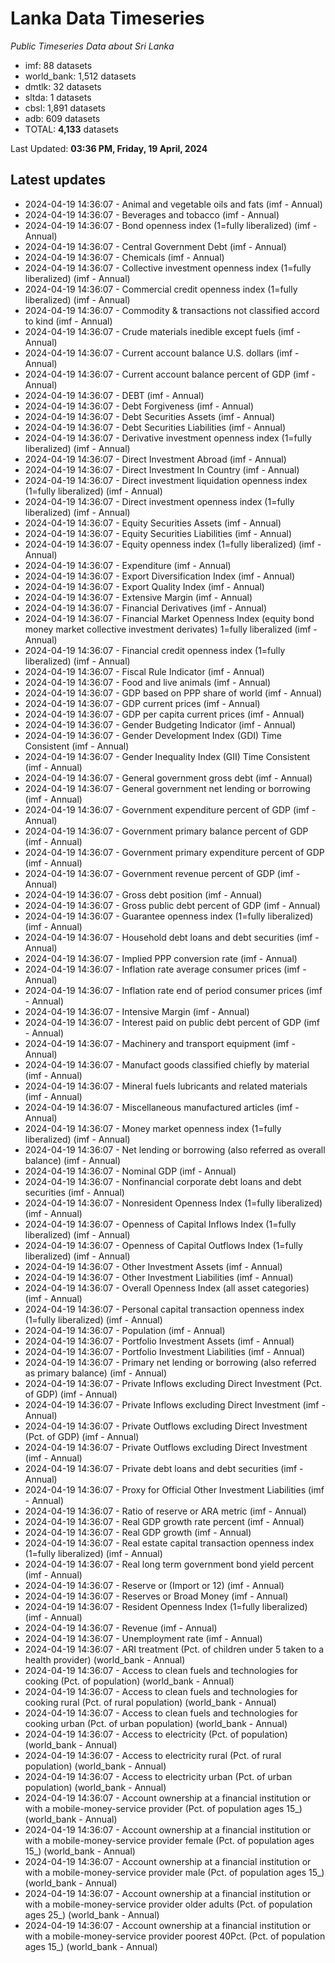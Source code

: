 # Lanka Data Timeseries
*Public Timeseries Data about Sri Lanka*

* imf: 88 datasets
* world_bank: 1,512 datasets
* dmtlk: 32 datasets
* sltda: 1 datasets
* cbsl: 1,891 datasets
* adb: 609 datasets
* TOTAL: **4,133** datasets

Last Updated: **03:36 PM, Friday, 19 April, 2024**

## Latest updates

* 2024-04-19 14:36:07 - Animal and vegetable oils and fats (imf - Annual)
* 2024-04-19 14:36:07 - Beverages and tobacco (imf - Annual)
* 2024-04-19 14:36:07 - Bond openness index (1=fully liberalized) (imf - Annual)
* 2024-04-19 14:36:07 - Central Government Debt (imf - Annual)
* 2024-04-19 14:36:07 - Chemicals (imf - Annual)
* 2024-04-19 14:36:07 - Collective investment openness index (1=fully liberalized) (imf - Annual)
* 2024-04-19 14:36:07 - Commercial credit openness index (1=fully liberalized) (imf - Annual)
* 2024-04-19 14:36:07 - Commodity & transactions not classified accord to kind (imf - Annual)
* 2024-04-19 14:36:07 - Crude materials inedible except fuels (imf - Annual)
* 2024-04-19 14:36:07 - Current account balance U.S. dollars (imf - Annual)
* 2024-04-19 14:36:07 - Current account balance percent of GDP (imf - Annual)
* 2024-04-19 14:36:07 - DEBT (imf - Annual)
* 2024-04-19 14:36:07 - Debt Forgiveness (imf - Annual)
* 2024-04-19 14:36:07 - Debt Securities Assets (imf - Annual)
* 2024-04-19 14:36:07 - Debt Securities Liabilities (imf - Annual)
* 2024-04-19 14:36:07 - Derivative investment openness index (1=fully liberalized) (imf - Annual)
* 2024-04-19 14:36:07 - Direct Investment Abroad (imf - Annual)
* 2024-04-19 14:36:07 - Direct Investment In Country (imf - Annual)
* 2024-04-19 14:36:07 - Direct investment liquidation openness index (1=fully liberalized) (imf - Annual)
* 2024-04-19 14:36:07 - Direct investment openness index (1=fully liberalized) (imf - Annual)
* 2024-04-19 14:36:07 - Equity Securities Assets (imf - Annual)
* 2024-04-19 14:36:07 - Equity Securities Liabilities (imf - Annual)
* 2024-04-19 14:36:07 - Equity openness index (1=fully liberalized) (imf - Annual)
* 2024-04-19 14:36:07 - Expenditure (imf - Annual)
* 2024-04-19 14:36:07 - Export Diversification Index (imf - Annual)
* 2024-04-19 14:36:07 - Export Quality Index (imf - Annual)
* 2024-04-19 14:36:07 - Extensive Margin (imf - Annual)
* 2024-04-19 14:36:07 - Financial Derivatives (imf - Annual)
* 2024-04-19 14:36:07 - Financial Market Openness Index (equity bond money market collective investment derivates) 1=fully liberalized (imf - Annual)
* 2024-04-19 14:36:07 - Financial credit openness index (1=fully liberalized) (imf - Annual)
* 2024-04-19 14:36:07 - Fiscal Rule Indicator (imf - Annual)
* 2024-04-19 14:36:07 - Food and live animals (imf - Annual)
* 2024-04-19 14:36:07 - GDP based on PPP share of world (imf - Annual)
* 2024-04-19 14:36:07 - GDP current prices (imf - Annual)
* 2024-04-19 14:36:07 - GDP per capita current prices (imf - Annual)
* 2024-04-19 14:36:07 - Gender Budgeting Indicator (imf - Annual)
* 2024-04-19 14:36:07 - Gender Development Index (GDI) Time Consistent (imf - Annual)
* 2024-04-19 14:36:07 - Gender Inequality Index (GII) Time Consistent (imf - Annual)
* 2024-04-19 14:36:07 - General government gross debt (imf - Annual)
* 2024-04-19 14:36:07 - General government net lending or borrowing (imf - Annual)
* 2024-04-19 14:36:07 - Government expenditure percent of GDP (imf - Annual)
* 2024-04-19 14:36:07 - Government primary balance percent of GDP (imf - Annual)
* 2024-04-19 14:36:07 - Government primary expenditure percent of GDP (imf - Annual)
* 2024-04-19 14:36:07 - Government revenue percent of GDP (imf - Annual)
* 2024-04-19 14:36:07 - Gross debt position (imf - Annual)
* 2024-04-19 14:36:07 - Gross public debt percent of GDP (imf - Annual)
* 2024-04-19 14:36:07 - Guarantee openness index (1=fully liberalized) (imf - Annual)
* 2024-04-19 14:36:07 - Household debt loans and debt securities (imf - Annual)
* 2024-04-19 14:36:07 - Implied PPP conversion rate (imf - Annual)
* 2024-04-19 14:36:07 - Inflation rate average consumer prices (imf - Annual)
* 2024-04-19 14:36:07 - Inflation rate end of period consumer prices (imf - Annual)
* 2024-04-19 14:36:07 - Intensive Margin (imf - Annual)
* 2024-04-19 14:36:07 - Interest paid on public debt percent of GDP (imf - Annual)
* 2024-04-19 14:36:07 - Machinery and transport equipment (imf - Annual)
* 2024-04-19 14:36:07 - Manufact goods classified chiefly by material (imf - Annual)
* 2024-04-19 14:36:07 - Mineral fuels lubricants and related materials (imf - Annual)
* 2024-04-19 14:36:07 - Miscellaneous manufactured articles (imf - Annual)
* 2024-04-19 14:36:07 - Money market openness index (1=fully liberalized) (imf - Annual)
* 2024-04-19 14:36:07 - Net lending or borrowing (also referred as overall balance) (imf - Annual)
* 2024-04-19 14:36:07 - Nominal GDP (imf - Annual)
* 2024-04-19 14:36:07 - Nonfinancial corporate debt loans and debt securities (imf - Annual)
* 2024-04-19 14:36:07 - Nonresident Openness Index (1=fully liberalized) (imf - Annual)
* 2024-04-19 14:36:07 - Openness of Capital Inflows Index (1=fully liberalized) (imf - Annual)
* 2024-04-19 14:36:07 - Openness of Capital Outflows Index (1=fully liberalized) (imf - Annual)
* 2024-04-19 14:36:07 - Other Investment Assets (imf - Annual)
* 2024-04-19 14:36:07 - Other Investment Liabilities (imf - Annual)
* 2024-04-19 14:36:07 - Overall Openness Index (all asset categories) (imf - Annual)
* 2024-04-19 14:36:07 - Personal capital transaction openness index (1=fully liberalized) (imf - Annual)
* 2024-04-19 14:36:07 - Population (imf - Annual)
* 2024-04-19 14:36:07 - Portfolio Investment Assets (imf - Annual)
* 2024-04-19 14:36:07 - Portfolio Investment Liabilities (imf - Annual)
* 2024-04-19 14:36:07 - Primary net lending or borrowing (also referred as primary balance) (imf - Annual)
* 2024-04-19 14:36:07 - Private Inflows excluding Direct Investment (Pct. of GDP) (imf - Annual)
* 2024-04-19 14:36:07 - Private Inflows excluding Direct Investment (imf - Annual)
* 2024-04-19 14:36:07 - Private Outflows excluding Direct Investment (Pct. of GDP) (imf - Annual)
* 2024-04-19 14:36:07 - Private Outflows excluding Direct Investment (imf - Annual)
* 2024-04-19 14:36:07 - Private debt loans and debt securities (imf - Annual)
* 2024-04-19 14:36:07 - Proxy for Official Other Investment Liabilities (imf - Annual)
* 2024-04-19 14:36:07 - Ratio of reserve or ARA metric (imf - Annual)
* 2024-04-19 14:36:07 - Real GDP growth rate percent (imf - Annual)
* 2024-04-19 14:36:07 - Real GDP growth (imf - Annual)
* 2024-04-19 14:36:07 - Real estate capital transaction openness index (1=fully liberalized) (imf - Annual)
* 2024-04-19 14:36:07 - Real long term government bond yield percent (imf - Annual)
* 2024-04-19 14:36:07 - Reserve or (Import or 12) (imf - Annual)
* 2024-04-19 14:36:07 - Reserves or Broad Money (imf - Annual)
* 2024-04-19 14:36:07 - Resident Openness Index (1=fully liberalized) (imf - Annual)
* 2024-04-19 14:36:07 - Revenue (imf - Annual)
* 2024-04-19 14:36:07 - Unemployment rate (imf - Annual)
* 2024-04-19 14:36:07 - ARI treatment (Pct. of children under 5 taken to a health provider) (world_bank - Annual)
* 2024-04-19 14:36:07 - Access to clean fuels and technologies for cooking (Pct. of population) (world_bank - Annual)
* 2024-04-19 14:36:07 - Access to clean fuels and technologies for cooking rural (Pct. of rural population) (world_bank - Annual)
* 2024-04-19 14:36:07 - Access to clean fuels and technologies for cooking urban (Pct. of urban population) (world_bank - Annual)
* 2024-04-19 14:36:07 - Access to electricity (Pct. of population) (world_bank - Annual)
* 2024-04-19 14:36:07 - Access to electricity rural (Pct. of rural population) (world_bank - Annual)
* 2024-04-19 14:36:07 - Access to electricity urban (Pct. of urban population) (world_bank - Annual)
* 2024-04-19 14:36:07 - Account ownership at a financial institution or with a mobile-money-service provider (Pct. of population ages 15_) (world_bank - Annual)
* 2024-04-19 14:36:07 - Account ownership at a financial institution or with a mobile-money-service provider female (Pct. of population ages 15_) (world_bank - Annual)
* 2024-04-19 14:36:07 - Account ownership at a financial institution or with a mobile-money-service provider male (Pct. of population ages 15_) (world_bank - Annual)
* 2024-04-19 14:36:07 - Account ownership at a financial institution or with a mobile-money-service provider older adults (Pct. of population ages 25_) (world_bank - Annual)
* 2024-04-19 14:36:07 - Account ownership at a financial institution or with a mobile-money-service provider poorest 40Pct. (Pct. of population ages 15_) (world_bank - Annual)